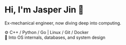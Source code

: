 # Hi, I'm Jasper Jin 👋

Ex-mechanical engineer, now diving deep into computing.  

⚙️ C++ / Python / Go | Linux / Git / Docker  
🧠 Into OS internals, databases, and system design  


<!--
**JINZIPING/JINZIPING** is a ✨ _special_ ✨ repository because its `README.md` (this file) appears on your GitHub profile.

Here are some ideas to get you started:

- 🔭 I’m currently working on ...
- 🌱 I’m currently learning ...
- 👯 I’m looking to collaborate on ...
- 🤔 I’m looking for help with ...
- 💬 Ask me about ...
- 📫 How to reach me: ...
- 😄 Pronouns: ...
- ⚡ Fun fact: ...
-->
